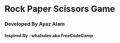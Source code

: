 # Rock Paper Scissors Game
### Developed By Ayaz Alam 
#### Inspired By : whatsdev aka FreeCodeCamp
